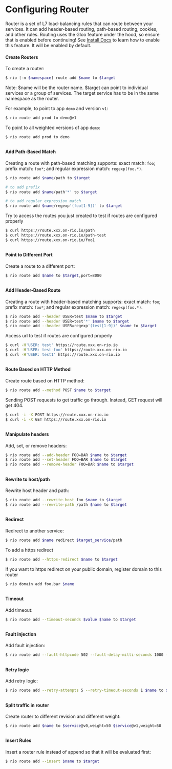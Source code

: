 # Configuring Router

Router is a set of L7 load-balancing rules that can route between your services. 
It can add header-based routing, path-based routing, cookies, and other rules.
Routing uses the Gloo feature under the hood, so ensure that is enabled before continuing! See [Install Docs](./install.md) to learn how to enable this feature. It will be enabled by default.

#### Create Routers

To create a router:
```bash
$ rio [-n $namespace] route add $name to $target
```

Note: $name will be the router name. $target can point to individual services or a group of services.
The target service has to be in the same namespace as the router.

For example, to point to app `demo` and version `v1`:

```bash
$ rio route add prod to demo@v1
```

To point to all weighted versions of app `demo`:

```bash
$ rio route add prod to demo
```
##

#### Add Path-Based Match

Creating a route with path-based matching supports: exact match: `foo`; prefix match: `foo*`; and regular expression match: `regexp(foo.*)`.

```bash
$ rio route add $name/path to $target

# to add prefix
$ rio route add $name/path'*' to $target

# to add regular expression match
$ rio route add $name/regexp'(foo[1-9])' to $target
```

Try to access the routes you just created to test if routes are configured properly

```bash
$ curl https://route.xxx.on-rio.io/path
$ curl https://route.xxx.on-rio.io/path-test
$ curl https://route.xxx.on-rio.io/foo1 
```
##

#### Point to Different Port

Create a route to a different port:
```bash
$ rio route add $name to $target,port=8080
```
##

#### Add Header-Based Route

Creating a route with header-based matching supports: exact match: `foo`; prefix match: `foo*`; and regular expression match: `regexp(foo.*)`. 
```bash
$ rio route add --header USER=test $name to $target
$ rio route add --header USER=test'*' $name to $target
$ rio route add --header USER=regexp'(test[1-9])' $name to $target
```

Access url to test if routes are configured properly

```bash
$ curl -H'USER: test' https://route.xxx.on-rio.io
$ curl -H'USER: test-foo' https://route.xxx.on-rio.io
$ curl -H'USER: test1' https://route.xxx.on-rio.io
```
##

#### Route Based on HTTP Method

Create route based on HTTP method:
```bash
$ rio route add --method POST $name to $target
```

Sending POST requests to get traffic go through. Instead, GET request will get 404.

```bash
$ curl -i -X POST https://route.xxx.on-rio.io
$ curl -i -X GET https://route.xxx.on-rio.io
```
##

#### Manipulate headers

Add, set, or remove headers:
```bash
$ rio route add --add-header FOO=BAR $name to $target
$ rio route add --set-header FOO=BAR $name to $target
$ rio route add --remove-header FOO=BAR $name to $target
```
##

#### Rewrite to host/path

Rewrite host header and path:
```bash
$ rio route add --rewrite-host foo $name to $target
$ rio route add --rewrite-path /path $name to $target
```
##

#### Redirect

Redirect to another service:
```bash
$ rio route add $name redirect $target_service/path
```

To add a https redirect 
```bash
$ rio route add --https-redirect $name to $target
```

If you want to https redirect on your public domain, register domain to this router

```bash
$ rio domain add foo.bar $name 
```
##

#### Timeout

Add timeout:
```bash
$ rio route add --timeout-seconds $value $name to $target
```
##

#### Fault injection

Add fault injection:
```bash
$ rio route add --fault-httpcode 502 --fault-delay-milli-seconds 1000 --fault-percentage 80 $name to $target
```
##

#### Retry logic

Add retry logic:
```bash
$ rio route add --retry-attempts 5 --retry-timeout-seconds 1 $name to $target
```
##

#### Split traffic in router

Create router to different revision and different weight:
```bash
$ rio route add $name to $service@v0,weight=50 $service@v1,weight=50
```
##

#### Insert Rules

Insert a router rule instead of append so that it will be evaluated first:
```bash
$ rio route add --insert $name to $target
```
